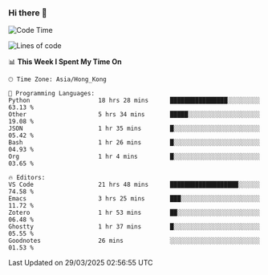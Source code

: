 ### Hi there 👋

<!--
**nicehiro/nicehiro** is a ✨ _special_ ✨ repository because its `README.md` (this file) appears on your GitHub profile.

Here are some ideas to get you started:

- 🔭 I’m currently working on ...
- 🌱 I’m currently learning ...
- 👯 I’m looking to collaborate on ...
- 🤔 I’m looking for help with ...
- 💬 Ask me about ...
- 📫 How to reach me: ...
- 😄 Pronouns: ...
- ⚡ Fun fact: ...
-->

<!--START_SECTION:waka-->
![Code Time](http://img.shields.io/badge/Code%20Time-420%20hrs%2054%20mins-blue)

![Lines of code](https://img.shields.io/badge/From%20Hello%20World%20I%27ve%20Written-1.6%20million%20lines%20of%20code-blue)

📊 **This Week I Spent My Time On** 

```text
🕑︎ Time Zone: Asia/Hong_Kong

💬 Programming Languages: 
Python                   18 hrs 28 mins      ████████████████░░░░░░░░░   63.13 % 
Other                    5 hrs 34 mins       █████░░░░░░░░░░░░░░░░░░░░   19.08 % 
JSON                     1 hr 35 mins        █░░░░░░░░░░░░░░░░░░░░░░░░   05.42 % 
Bash                     1 hr 26 mins        █░░░░░░░░░░░░░░░░░░░░░░░░   04.93 % 
Org                      1 hr 4 mins         █░░░░░░░░░░░░░░░░░░░░░░░░   03.65 % 

🔥 Editors: 
VS Code                  21 hrs 48 mins      ███████████████████░░░░░░   74.58 % 
Emacs                    3 hrs 25 mins       ███░░░░░░░░░░░░░░░░░░░░░░   11.72 % 
Zotero                   1 hr 53 mins        ██░░░░░░░░░░░░░░░░░░░░░░░   06.48 % 
Ghostty                  1 hr 37 mins        █░░░░░░░░░░░░░░░░░░░░░░░░   05.55 % 
Goodnotes                26 mins             ░░░░░░░░░░░░░░░░░░░░░░░░░   01.53 % 
```


 Last Updated on 29/03/2025 02:56:55 UTC
<!--END_SECTION:waka-->
